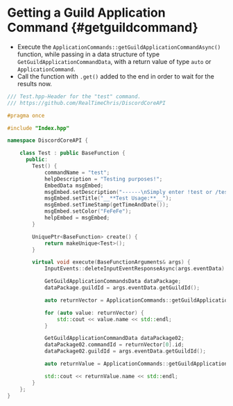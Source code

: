 Getting a Guild Application Command {#getguildcommand}
============
- Execute the `ApplicationCommands::getGuildApplicationCommandAsync()` function, while passing in a data structure of type `GetGuildApplicationCommandData`, with a return value of type `auto` or `ApplicationCommand`.
- Call the function with `.get()` added to the end in order to wait for the results now.

```cpp
/// Test.hpp-Header for the "test" command.
/// https://github.com/RealTimeChris/DiscordCoreAPI

#pragma once

#include "Index.hpp"

namespace DiscordCoreAPI {

	class Test : public BaseFunction {
	  public:
		Test() {
			commandName = "test";
			helpDescription = "Testing purposes!";
			EmbedData msgEmbed;
			msgEmbed.setDescription("------\nSimply enter !test or /test!\n------");
			msgEmbed.setTitle("__**Test Usage:**__");
			msgEmbed.setTimeStamp(getTimeAndDate());
			msgEmbed.setColor("FeFeFe");
			helpEmbed = msgEmbed;
		}

		UniquePtr<BaseFunction> create() {
			return makeUnique<Test>();
		}

		virtual void execute(BaseFunctionArguments& args) {
			InputEvents::deleteInputEventResponseAsync(args.eventData).get();

			GetGuildApplicationCommandsData dataPackage;
			dataPackage.guildId = args.eventData.getGuildId();

			auto returnVector = ApplicationCommands::getGuildApplicationCommandsAsync(dataPackage).get();

			for (auto value: returnVector) {
				std::cout << value.name << std::endl;
			}

			GetGuildApplicationCommandData dataPackage02;
			dataPackage02.commandId = returnVector[0].id;
			dataPackage02.guildId = args.eventData.getGuildId();

			auto returnValue = ApplicationCommands::getGuildApplicationCommandAsync(dataPackage02).get();

			std::cout << returnValue.name << std::endl;
		}
	};
}
```